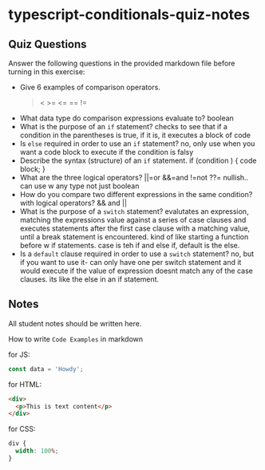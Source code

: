 # typescript-conditionals-quiz-notes

## Quiz Questions

Answer the following questions in the provided markdown file before turning in this exercise:

- Give 6 examples of comparison operators.
  > < >= <= == !=
- What data type do comparison expressions evaluate to?
  boolean
- What is the purpose of an `if` statement?
  checks to see that if a condition in the parentheses is true, if it is, it executes a block of code
- Is `else` required in order to use an `if` statement?
  no, only use when you want a code block to execute if the condition is falsy
- Describe the syntax (structure) of an `if` statement.
  if (condition ) {
  code block;
  }
- What are the three logical operators?
  ||=or &&=and !=not ??= nullish.. can use w any type not just boolean
- How do you compare two different expressions in the same condition?
  with logical operators? && and ||
- What is the purpose of a `switch` statement?
  evalutates an expression, matching the expressions value against a series of case clauses and executes statements after the first case clause with a matching value, until a break statement is encountered. kind of like starting a function before w if statements. case is teh if and else if, default is the else.
- Is a `default` clause required in order to use a `switch` statement?
  no, but if you want to use it- can only have one per switch statement and it would execute if the value of expression doesnt match any of the case clauses. its like the else in an if statement.

## Notes

All student notes should be written here.

How to write `Code Examples` in markdown

for JS:

```javascript
const data = 'Howdy';
```

for HTML:

```html
<div>
  <p>This is text content</p>
</div>
```

for CSS:

```css
div {
  width: 100%;
}
```
